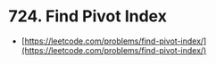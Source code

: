 # 724. Find Pivot Index

- [https://leetcode.com/problems/find-pivot-index/](https://leetcode.com/problems/find-pivot-index/)
